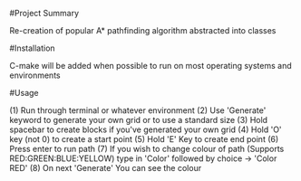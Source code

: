 #Project Summary

Re-creation of popular A* pathfinding algorithm abstracted into classes

#Installation

C-make will be added when possible to run on most operating systems and environments

#Usage

(1) Run through terminal or whatever environment
(2) Use 'Generate' keyword to generate your own grid or to use a standard size
(3) Hold spacebar to create blocks if you've generated your own grid
(4) Hold 'O' key (not 0) to create a start point
(5) Hold 'E' Key to create end point 
(6) Press enter to run path
(7) If you wish to change colour of path (Supports RED:GREEN:BLUE:YELLOW) type in 'Color' followed by choice -> 'Color RED' 
(8) On next 'Generate' You can see the colour
